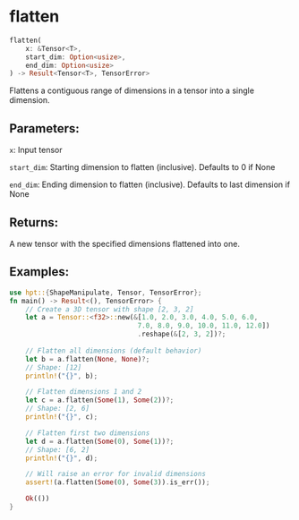# flatten
```rust
flatten(
    x: &Tensor<T>,
    start_dim: Option<usize>,
    end_dim: Option<usize>
) -> Result<Tensor<T>, TensorError>
```
Flattens a contiguous range of dimensions in a tensor into a single dimension.

## Parameters:
`x`: Input tensor

`start_dim`: Starting dimension to flatten (inclusive). Defaults to 0 if None

`end_dim`: Ending dimension to flatten (inclusive). Defaults to last dimension if None

## Returns:
A new tensor with the specified dimensions flattened into one.

## Examples:
```rust
use hpt::{ShapeManipulate, Tensor, TensorError};
fn main() -> Result<(), TensorError> {
    // Create a 3D tensor with shape [2, 3, 2]
    let a = Tensor::<f32>::new(&[1.0, 2.0, 3.0, 4.0, 5.0, 6.0,
                                7.0, 8.0, 9.0, 10.0, 11.0, 12.0])
                                .reshape(&[2, 3, 2])?;
    
    // Flatten all dimensions (default behavior)
    let b = a.flatten(None, None)?;
    // Shape: [12]
    println!("{}", b);

    // Flatten dimensions 1 and 2
    let c = a.flatten(Some(1), Some(2))?;
    // Shape: [2, 6]
    println!("{}", c);

    // Flatten first two dimensions
    let d = a.flatten(Some(0), Some(1))?;
    // Shape: [6, 2]
    println!("{}", d);

    // Will raise an error for invalid dimensions
    assert!(a.flatten(Some(0), Some(3)).is_err());

    Ok(())
}
```